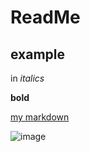 # ReadMe
## example
in *italics*

**bold**

[my markdown](https://github.com/AdamantiaMit/DataAnalysis/edit/main/Example_README.md)

![image](https://www.bluecross.org.uk/sites/default/files/d8/2021-06/BX151919_HY_BC_JACK_SOUTHAMPTON_010-lpr.JPG)

  
